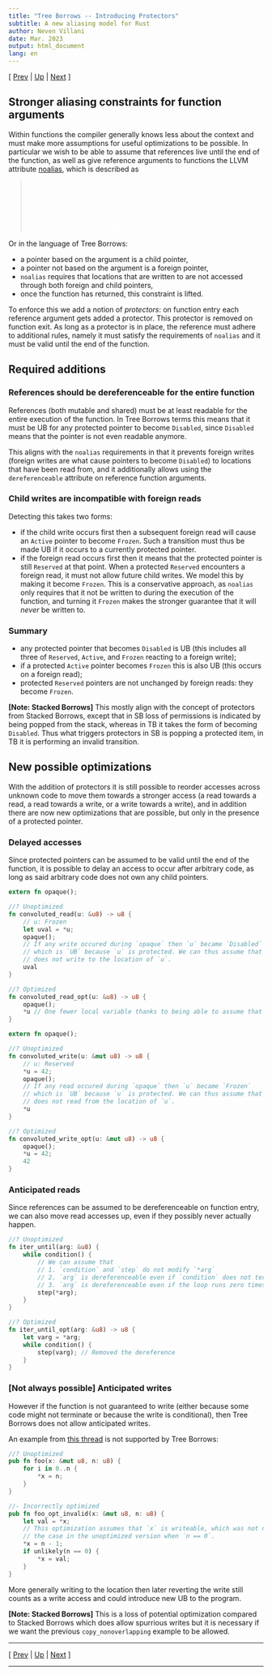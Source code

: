 ```yaml
---
title: "Tree Borrows -- Introducing Protectors"
subtitle: A new aliasing model for Rust
author: Neven Villani
date: Mar. 2023
output: html_document
lang: en
---
```


\[ [Prev](shared.html) | [Up](index.html) | [Next](interiormut.html) \]

## Stronger aliasing constraints for function arguments

Within functions the compiler generally knows less about the context and must
make more assumptions for useful optimizations to be possible. In particular
we wish to be able to assume that references live until the end of the function,
as well as give reference arguments to functions the LLVM attribute
[noalias](https://llvm.org/docs/LangRef.html#noalias), which is described as

> <span style="color:white"> noalias <br>
This indicates that memory locations accessed via pointer values based on the argument
are not also accessed, during the execution of the function, via pointer values not based on the argument.
This guarantee only holds for memory locations that are modified, by any means, during the execution of the function.
</span>

Or in the language of Tree Borrows:

- a pointer based on the argument is a child pointer,
- a pointer not based on the argument is a foreign pointer,
- `noalias` requires that locations that are written to are not accessed through both
foreign and child pointers,
- once the function has returned, this constraint is lifted.

To enforce this we add a notion of _protectors_: on function entry each reference
argument gets added a protector. This protector is removed on function exit.
As long as a protector is in place, the reference must adhere to additional rules,
namely it must satisfy the requirements of `noalias` and it must be valid until
the end of the function.

## Required additions

### References should be dereferenceable for the entire function

References (both mutable and shared) must be at least readable for the entire
execution of the function.
In Tree Borrows terms this means that it must be UB for any protected pointer
to become `Disabled`, since `Disabled` means that the pointer is not even
readable anymore.

This aligns with the `noalias` requirements in that it prevents foreign
writes (foreign writes are what cause pointers to become `Disabled`) to locations
that have been read from, and it additionally allows using the `dereferenceable`
attribute on reference function arguments.

### Child writes are incompatible with foreign reads

Detecting this takes two forms:

- if the child write occurs first then a subsequent foreign read will cause
  an `Active` pointer to become `Frozen`. Such a transition must thus be made
  UB if it occurs to a currently protected pointer.
- if the foreign read occurs first then it means that the protected pointer
  is still `Reserved` at that point. When a protected `Reserved` encounters
  a foreign read, it must not allow future child writes. We model this by
  making it become `Frozen`. This is a conservative approach, as `noalias`
  only requires that it not be written to during the execution of the function,
  and turning it `Frozen` makes the stronger guarantee that it will _never_
  be written to.

### Summary

- any protected pointer that becomes `Disabled` is UB (this includes all three
  of `Reserved`, `Active`, and `Frozen` reacting to a foreign write);
- if a protected `Active` pointer becomes `Frozen` this is also UB (this occurs
  on a foreign read);
- protected `Reserved` pointers are not unchanged by foreign reads: they become
  `Frozen`.

> <span class="sbnote">
**[Note: Stacked Borrows]** This mostly align with the concept of protectors from Stacked Borrows,
except that in SB loss of permissions is indicated by being popped from the stack,
whereas in TB it takes the form of becoming `Disabled`. Thus what triggers
protectors in SB is popping a protected item, in TB it is performing an invalid
transition.
</span>

## New possible optimizations

With the addition of protectors it is still possible to reorder accesses across
unknown code to move them towards a stronger access (a read towards a read,
a read towards a write, or a write towards a write), and in addition there
are now new optimizations that are possible, but only in the presence of a
protected pointer.

### Delayed accesses

Since protected pointers can be assumed to be valid until the end of the function,
it is possible to delay an access to occur after arbitrary code, as long as
said arbitrary code does not own any child pointers.

```rs
extern fn opaque();

//? Unoptimized
fn convoluted_read(u: &u8) -> u8 {
    // u: Frozen
    let uval = *u;
    opaque();
    // If any write occured during `opaque` then `u` became `Disabled`
    // which is `UB` because `u` is protected. We can thus assume that `opaque`
    // does not write to the location of `u`.
    uval
}

//? Optimized
fn convoluted_read_opt(u: &u8) -> u8 {
    opaque();
    *u // One fewer local variable thanks to being able to assume that `*u` is unchanged
}
```

```rs
extern fn opaque();

//? Unoptimized
fn convoluted_write(u: &mut u8) -> u8 {
    // u: Reserved
    *u = 42;
    opaque();
    // If any read occured during `opaque` then `u` became `Frozen`
    // which is `UB` because `u` is protected. We can thus assume that `opaque`
    // does not read from the location of `u`.
    *u
}

//? Optimized
fn convoluted_write_opt(u: &mut u8) -> u8 {
    opaque();
    *u = 42;
    42
}
```


### Anticipated reads

Since references can be assumed to be dereferenceable on function entry,
we can also move read accesses up, even if they possibly never actually happen.

```rust
//? Unoptimized
fn iter_until(arg: &u8) {
    while condition() {
        // We can assume that
        // 1. `condition` and `step` do not modify `*arg`
        // 2. `arg` is dereferenceable even if `condition` does not terminate
        // 3. `arg` is dereferenceable even if the loop runs zero times
        step(*arg);
    }
}

//? Optimized
fn iter_until_opt(arg: &u8) -> u8 {
    let varg = *arg;
    while condition() {
        step(varg); // Removed the dereference
    }
}
```

### [Not always possible] Anticipated writes

However if the function is not guaranteed to write (either because some code might not terminate
or because the write is conditional), then Tree Borrows does not allow anticipated writes.

An example from [this thread](https://rust-lang.zulipchat.com/#narrow/stream/136281-t-opsem/topic/can.20.26mut.20just.20always.20be.20two-phase/near/307569740)
is not supported by Tree Borrows:

```rust
//? Unoptimized
pub fn foo(x: &mut u8, n: u8) {
    for i in 0..n {
        *x = n;
    }
}

//- Incorrectly optimized
pub fn foo_opt_invalid(x: &mut u8, n: u8) {
    let val = *x;
    // This optimization assumes that `x` is writeable, which was not necessarily
    // the case in the unoptimized version when `n == 0`.
    *x = n - 1;
    if unlikely(n == 0) {
        *x = val;
    }
}
```

More generally writing to the location then later reverting the write still counts as
a write access and could introduce new UB to the program.

> <span class="sbnote">
**[Note: Stacked Borrows]**
This is a loss of potential optimization compared to Stacked Borrows which does allow
spurrious writes but it is necessary if we want the previous `copy_nonoverlapping` example
to be allowed.
</span>


---

\[ [Prev](shared.html) | [Up](index.html) | [Next](interiormut.html) \]

---
